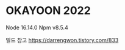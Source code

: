 # OKAYOON 2022

Node 16.14.0
Npm v8.5.4

빌드 참고
https://darrengwon.tistory.com/833

<!-- TODO: ts-okayoon 삭제 -->